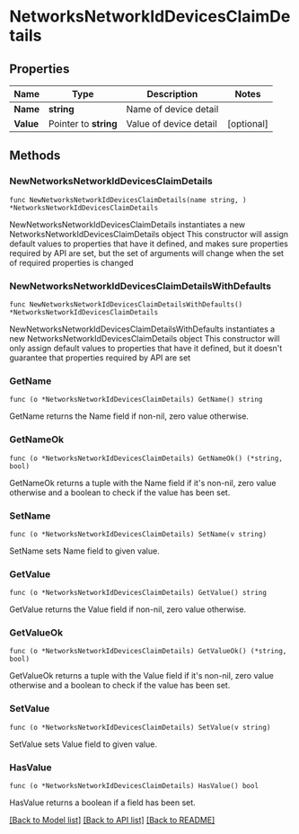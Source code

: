 # NetworksNetworkIdDevicesClaimDetails

## Properties

Name | Type | Description | Notes
------------ | ------------- | ------------- | -------------
**Name** | **string** | Name of device detail | 
**Value** | Pointer to **string** | Value of device detail | [optional] 

## Methods

### NewNetworksNetworkIdDevicesClaimDetails

`func NewNetworksNetworkIdDevicesClaimDetails(name string, ) *NetworksNetworkIdDevicesClaimDetails`

NewNetworksNetworkIdDevicesClaimDetails instantiates a new NetworksNetworkIdDevicesClaimDetails object
This constructor will assign default values to properties that have it defined,
and makes sure properties required by API are set, but the set of arguments
will change when the set of required properties is changed

### NewNetworksNetworkIdDevicesClaimDetailsWithDefaults

`func NewNetworksNetworkIdDevicesClaimDetailsWithDefaults() *NetworksNetworkIdDevicesClaimDetails`

NewNetworksNetworkIdDevicesClaimDetailsWithDefaults instantiates a new NetworksNetworkIdDevicesClaimDetails object
This constructor will only assign default values to properties that have it defined,
but it doesn't guarantee that properties required by API are set

### GetName

`func (o *NetworksNetworkIdDevicesClaimDetails) GetName() string`

GetName returns the Name field if non-nil, zero value otherwise.

### GetNameOk

`func (o *NetworksNetworkIdDevicesClaimDetails) GetNameOk() (*string, bool)`

GetNameOk returns a tuple with the Name field if it's non-nil, zero value otherwise
and a boolean to check if the value has been set.

### SetName

`func (o *NetworksNetworkIdDevicesClaimDetails) SetName(v string)`

SetName sets Name field to given value.


### GetValue

`func (o *NetworksNetworkIdDevicesClaimDetails) GetValue() string`

GetValue returns the Value field if non-nil, zero value otherwise.

### GetValueOk

`func (o *NetworksNetworkIdDevicesClaimDetails) GetValueOk() (*string, bool)`

GetValueOk returns a tuple with the Value field if it's non-nil, zero value otherwise
and a boolean to check if the value has been set.

### SetValue

`func (o *NetworksNetworkIdDevicesClaimDetails) SetValue(v string)`

SetValue sets Value field to given value.

### HasValue

`func (o *NetworksNetworkIdDevicesClaimDetails) HasValue() bool`

HasValue returns a boolean if a field has been set.


[[Back to Model list]](../README.md#documentation-for-models) [[Back to API list]](../README.md#documentation-for-api-endpoints) [[Back to README]](../README.md)



